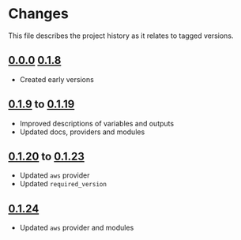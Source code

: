 # Changes
This file describes the project history as it relates to tagged versions.

## [0.0.0](.) [0.1.8](.)
- Created early versions

## [0.1.9](.) to [0.1.19](.)
- Improved descriptions of variables and outputs
- Updated docs, providers and modules

## [0.1.20](.) to [0.1.23](.)
- Updated `aws` provider
- Updated `required_version`

## [0.1.24](.)
- Updated `aws` provider and modules
